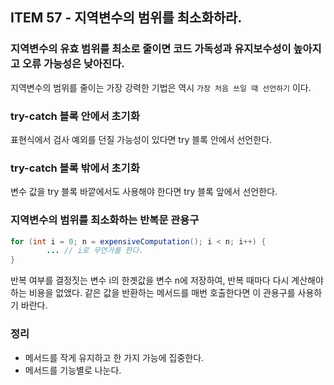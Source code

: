 ## ITEM 57 - 지역변수의 범위를 최소화하라.

### 지역변수의 유효 범위를 최소로 줄이면 코드 가독성과 유지보수성이 높아지고 오류 가능성은 낮아진다.
지역변수의 범위를 줄이는 가장 강력한 기법은 역시 `가장 처음 쓰일 때 선언하기` 이다.

### try-catch 블록 안에서 초기화
표현식에서 검사 예외를 던질 가능성이 있다면 try 블록 안에서 선언한다.

### try-catch 블록 밖에서 초기화
변수 값을 try 블록 바깥에서도 사용해야 한다면 try 블록 앞에서 선언한다.

### 지역변수의 범위를 최소화하는 반복문 관용구
```java
for (int i = 0; n = expensiveComputation(); i < n; i++) {
        ... // i로 무언가를 한다.    
}
```
반복 여부를 결정짓는 변수 i의 한곗값을 변수 n에 저장하여, 반복 때마다 다시 계산해야 하는 비용을 없앴다. 같은 값을 반환하는 메서드를 매번 호출한다면
이 관용구를 사용하기 바란다.

### 정리
- 메서드를 작게 유지하고 한 가지 가능에 집중한다.
- 메서드를 기능별로 나눈다.